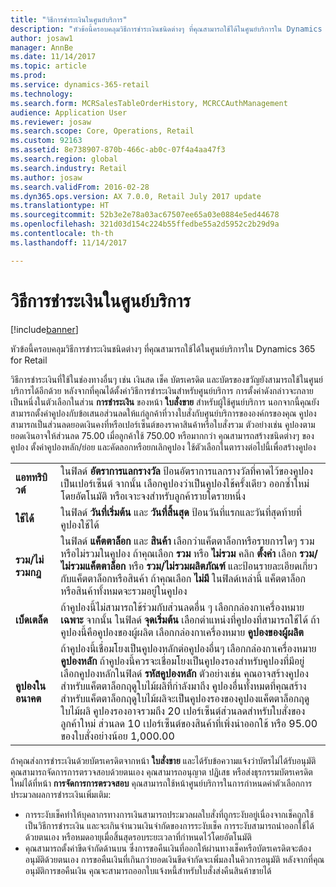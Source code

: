 ```yaml
---
title: "วิธีการชำระเงินในศูนย์บริการ"
description: "หัวข้อนี้ครอบคลุมวิธีการชำระเงินชนิดต่างๆ ที่คุณสามารถใช้ได้ในศูนย์บริการใน Dynamics 365 for Retail"
author: josaw1
manager: AnnBe
ms.date: 11/14/2017
ms.topic: article
ms.prod: 
ms.service: dynamics-365-retail
ms.technology: 
ms.search.form: MCRSalesTableOrderHistory, MCRCCAuthManagement
audience: Application User
ms.reviewer: josaw
ms.search.scope: Core, Operations, Retail
ms.custom: 92163
ms.assetid: 8e738907-870b-466c-ab0c-07f4a4aa47f3
ms.search.region: global
ms.search.industry: Retail
ms.author: josaw
ms.search.validFrom: 2016-02-28
ms.dyn365.ops.version: AX 7.0.0, Retail July 2017 update
ms.translationtype: HT
ms.sourcegitcommit: 52b3e2e78a03ac67507ee65a03e0884e5ed44678
ms.openlocfilehash: 321d03d154c224b55ffedbe55a2d5952c2b29d9a
ms.contentlocale: th-th
ms.lasthandoff: 11/14/2017

---
```


# <a name="payment-methods-in-a-call-center"></a>วิธีการชำระเงินในศูนย์บริการ

[!include[banner](includes/banner.md)]


หัวข้อนี้ครอบคลุมวิธีการชำระเงินชนิดต่างๆ ที่คุณสามารถใช้ได้ในศูนย์บริการใน Dynamics 365 for Retail

วิธีการชำระเงินที่ใช้ในช่องทางอื่นๆ เช่น เงินสด เช็ค บัตรเครดิต และบัตรของขวัญยังสามารถใช้ในศูนย์บริการได้อีกด้วย หลังจากที่คุณได้ตั้งค่าวิธีการชำระเงินสำหรับศูนย์บริการ การตั้งค่าดังกล่าวจะกลายเป็นหนึ่งในตัวเลือกในส่วน **การชำระเงิน** ของหน้า **ใบสั่งขาย** สำหรับผู้ใช้ศูนย์บริการ นอกจากนี้คุณยังสามารถตั้งค่าคูปองกับข้อเสนอส่วนลดให้แก่ลูกค้าที่วางใบสั่งกับศูนย์บริการขององค์กรของคุณ คูปองสามารถเป็นส่วนลดยอดเงินคงที่หรือเปอร์เซ็นต์ของราคาสินค้าหรือใบสั่งรวม ตัวอย่างเช่น คูปองตามยอดเงินอาจให้ส่วนลด 75.00 เมื่อลูกค้าใช้ 750.00 หรือมากกว่า คุณสามารถสร้างชนิดต่างๆ ของคูปอง ตั้งค่าคูปองหลัก/ย่อย และคัดลอกหรือยกเลิกคูปอง ใช้ตัวเลือกในตารางต่อไปนี้เพื่อสร้างคูปอง

|                           |                                                                                                                                                                                                                                                                                                                                                                                                                                                                                                                                                                                                                             |
|---------------------------|-----------------------------------------------------------------------------------------------------------------------------------------------------------------------------------------------------------------------------------------------------------------------------------------------------------------------------------------------------------------------------------------------------------------------------------------------------------------------------------------------------------------------------------------------------------------------------------------------------------------------------|
| **แอททริบิวต์**             | ในฟิลด์ **อัตราการแลกรางวัล** ป้อนอัตราการแลกรางวัลที่คาดไว้ของคูปองเป็นเปอร์เซ็นต์ จากนั้น เลือกคูปองว่าเป็นคูปองใช้ครั้งเดียว ออกซ้ำใหม่โดยอัตโนมัติ หรือเจาะจงสำหรับลูกค้ารายใดรายหนึ่ง                                                                                                                                                                                                                                                                                                                                                                                       |
| **ใช้ได้**                 | ในฟิลด์ **วันที่เริ่มต้น** และ **วันที่สิ้นสุด** ป้อนวันที่แรกและวันที่สุดท้ายที่คูปองใช้ได้                                                                                                                                                                                                                                                                                                                                                                                                                                                                                                                     |
| **รวม/ไม่รวมกฎ** | ในฟิลด์ **แค็ตตาล็อก** และ **สินค้า** เลือกว่าแค็ตตาล็อกหรือรายการใดๆ รวมหรือไม่รวมในคูปอง ถ้าคุณเลือก **รวม** หรือ **ไม่รวม** คลิก **ตั้งค่า** เลือก **รวม/ไม่รวมแค็ตตาล็อก** หรือ **รวม/ไม่รวมผลิตภัณฑ์** และป้อนรายละเอียดเกี่ยวกับแค็ตตาล็อกหรือสินค้า ถ้าคุณเลือก **ไม่มี** ในฟิลด์เหล่านี้ แค็ตตาล็อกหรือสินค้าทั้งหมดจะรวมอยู่ในคูปอง                                                                                                                                                                                                                          |
| **เบ็ดเตล็ด**         | ถ้าคูปองนี้ไม่สามารถใช้ร่วมกับส่วนลดอื่น ๆ เลือกกล่องกาเครื่องหมาย **เฉพาะ** จากนั้น ในฟิลด์ **จุดเริ่มต้น** เลือกตำแหน่งที่คูปองที่สามารถใช้ได้ ถ้าคูปองนี้คือคูปองของผู้ผลิต เลือกกล่องกาเครื่องหมาย **คูปองของผู้ผลิต**                                                                                                                                                                                                                                                                                                                                                                |
| **คูปองในอนาคต**         | ถ้าคูปองนี้เชื่อมโยงเป็นคูปองหลักต่อคูปองอื่นๆ เลือกกล่องกาเครื่องหมาย **คูปองหลัก** ถ้าคูปองนี้ควรจะเชื่อมโยงเป็นคูปองรองสำหรับคูปองที่มีอยู่ เลือกคูปองหลักในฟิลด์ **รหัสคูปองหลัก** ตัวอย่างเช่น คุณอาจสร้างคูปองสำหรับแค็ตตาล็อกฤดูใบไม้ผลิที่กำลังมาถึง คูปองอื่นทั้งหมดที่คุณสร้างสำหรับแค็ตตาล็อกฤดูใบไม้ผลิจะเป็นคูปองรองของคูปองแค็ตตาล็อกฤดูใบไม้ผลิ คูปองรองอาจรวมถึง 20 เปอร์เซ็นต์ส่วนลดสำหรับใบสั่งของลูกค้าใหม่ ส่วนลด 10 เปอร์เซ็นต์ของสินค้าที่เพิ่งนำออกใช้ หรือ 95.00 ของใบสั่งอย่างน้อย 1,000.00 |

ถ้าคุณส่งการชำระเงินด้วยบัตรเครดิตจากหน้า **ใบสั่งขาย** และได้รับข้อความแจ้งว่าบัตรไม่ได้รับอนุมัติ คุณสามารถจัดการการตรวจสอบด้วยตนเอง คุณสามารถอนุญาต ปฏิเสธ หรือส่งธุรกรรมบัตรเครดิตใหม่ได้ที่หน้า **การจัดการการตรวจสอบ** คุณสามารถใช้หน้าศูนย์บริการในการกำหนดค่าตัวเลือกการประมวลผลการชำระเงินเพิ่มเติม:

-   การระงับเช็คทำให้บุคลากรทางการเงินสามารถประมวลผลใบสั่งที่ถูกระงับอยู่เนื่องจากเช็คถูกใช้เป็นวิธีการชำระเงิน และจะเกินจำนวนเงินจำกัดของการระงับเช็ค การระงับสามารถนำออกใช้ได้ด้วยตนเอง หรือหมดอายุเมื่อสิ้นสุดรอบระยะเวลาที่กำหนดไว้โดยอัตโนมัติ
-   คุณสามารถตั้งค่าขีดจำกัดด้านบน ซึ่งการขอคืนเงินที่ออกให้ผ่านทางเช็คหรือบัตรเครดิตจะต้องอนุมัติด้วยตนเอง การขอคืนเงินที่เกินกว่ายอดเงินขีดจำกัดจะเพิ่มลงในคิวการอนุมัติ หลังจากที่คุณอนุมัติการขอคืนเงิน คุณจะสามารถออกใบแจ้งหนี้สำหรับใบสั่งส่งคืนสินค้าขายได้





